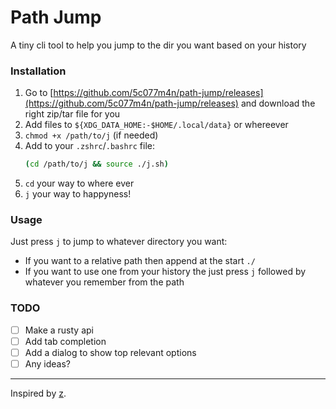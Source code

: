 # Path Jump

A tiny cli tool to help you jump to the dir you want based on your history

### Installation

1. Go to [https://github.com/5c077m4n/path-jump/releases](https://github.com/5c077m4n/path-jump/releases) and download the right zip/tar file for you
1. Add files to `${XDG_DATA_HOME:-$HOME/.local/data}` or whereever
1. `chmod +x /path/to/j` (if needed)
1. Add to your `.zshrc`/`.bashrc` file:
	```bash
	(cd /path/to/j && source ./j.sh)
	```
1. `cd` your way to where ever
1. `j` your way to happyness!

### Usage

Just press `j` to jump to whatever directory you want:
- If you want to a relative path then append at the start `./`
- If you want to use one from your history the just press `j` followed by whatever you remember from the path

### TODO

- [ ] Make a rusty api
- [ ] Add tab completion
- [ ] Add a dialog to show top relevant options
- [ ] Any ideas?

---

Inspired by [z](https://github.com/rupa/z/).
